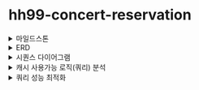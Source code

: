 # hh99-concert-reservation

<details>
<summary>마일드스톤</summary>

<img width="1681" alt="image" src="https://github.com/AllenChoiwonwoo/hh99-concert-reservation/assets/54317334/9634e767-19a9-49b7-b792-0aa9e2c0cda4">


</details>


<details>
<summary>ERD</summary>

![image](https://github.com/AllenChoiwonwoo/hh99-concert-reservation/assets/54317334/dd68ce3d-9816-454f-96a7-9f997c0db0cc)

</details>

<details>
<summary>시퀀스 다이어그램</summary>

![image](https://github.com/AllenChoiwonwoo/hh99-concert-reservation/assets/54317334/f3e091c9-9caf-4705-b7be-ceeb6a26110e)
![image](https://github.com/AllenChoiwonwoo/hh99-concert-reservation/assets/54317334/c8455153-a850-43be-b79c-0ae5c02f22b6)
![image](https://github.com/AllenChoiwonwoo/hh99-concert-reservation/assets/54317334/d6efd208-7897-421f-9757-f536c982f6e1)

</details>


<details>
<summary>캐시 사용가능 로직(쿼리) 분석
</summary>

## Redis 를 통한 성능 개선가능 API

### 콘서트 정보 조회

- **조회 주기** : 높음
- **변경 주기** : 낮음
- **실시간 성** : 중요
- **결론**(Caching & Strategy) : 1. `Redis`  & `데이터 변경시 즉시 캐시 업데이트`
    - **케이스별 고민** :
        1. `Redis`  & `데이터 변경시 즉시 캐시 업데이트`
            1. 레디스에 **콘서트일정**을 저장해놓고 사용한다.
               ”admin이 콘서트일정 정보 변경 시” 레디스 캐시를 업데이트
            2. “콘서트 정보 조회”는 스파이크에서 DB를 사용조차 하지 않게 보호한다.
               또한, 콘서트의 정보가 변경되어 Redis의 데이터가 변경되어야할 일은 스파이크 기간엔 상식적으로 없어야한다.

        2. `Redis` + `로컬캐시` & 유효성 검증 →`DB select & caching & 응답`
            1. 레디스에는 콘서트 일정 변경 플래그(timemile)만 저장
               콘서트 일정을 서버의 로컬 캐시에 담아놓는다.
                1. redis의 데이터를 spring으로 가져와서 ObjectMapping 하는 시간을 줄인다 & 통신비용 을 줄인다.
            2. 콘서트 일정 조회요청이 오면 레디스의 플래그 체크 후<br>
               if: 유효하면 바로 응답<br>
               else: 유효하지 않으면 DB select & caching 업데이트 & 응답
        3. `Read DB (+DB의 캐싱)` & `로컬 캐싱 2초`
            - 로컬 캐싱 2초 : “정보를 잘못 등록해놔서 급하게 콘서트 정보를 업데이트” 했다고 가정했을때 2초 때문에 문제가 커질일은 없을것으로 예상된다. ( 1시간 이슈 == 1시간 2초 이슈 )
            - DB 캐싱 : ‘콘서트 정보 조회’ api 는 조회해야할 데이터가 계속 동일하다.  DB 의 값이 변경되기 전까지는 DB에 캐싱이 잘 동작할 것이다.
            - Active 유저는 제한이 되어있으니 DB가 견딜 수 있다.
            - 레디스도 매우 중요한 자원이기에, 레디스를 위해 Read DB가 좀 더 일하는 것도 방법이라고 생각한다.

### 콘서트 전체 좌석 현황 조회

- **조회 주기** : 매우 높음
- **변경 주기** : 높음
- **실시간 성** : 중상
- **결론** :  4. Redis - List<`SeatsInfo`: String>사용 & 10초마다 업데이트
    - **케이스별 고민** :
        1. `로컬캐시` - expiration 2초
            1. DB select + '로컬캐시' 하게 해서 좌석상태를 최대한 가져가게 한다.
               다음조회하는 사람은 캐시된 좌석상태를 가져간다. (어짜피 유저의 무한 새로고침이 있을 것이기에 정확한 실시간성은 일부 포기)
               2초에 한번 정도면 DB도 견딜 수 있을 것이다.
        2. Redis - List<`SeatsInfo`: String>사용 & 개별 좌석들을 상태가 변경될때마다 즉시 업데이트
            1. 캐시를 쓰더라도 변경주기가 높아서 계속 evict 가 발생해야 할 것이다.
        4. Redis - List<`SeatsInfo`: String>사용 & 10초마다 업데이트
            1. Active유저들이 “전체 좌석 예매 현황”을 지속적으로 요청할 것으로 예상되므로 캐싱을 걸지만, 10초정도 버퍼를 두어 DB의 부하를 줄인다.
            2. 10초 동안은 DB 커넥션도 일어나지 않을 것이다.

### 개별 좌석 현황 조회

- **조회 주기** : 중(하지만 요청이 몰릴 수 있음)
- **변경 주기** : 낮음
- **실시간 성** : 중상
- **결론** : 1.  Redis - `Key:Value`  & 실시간 캐시 업데이트
    - **케이스별 고민** :
        1. Redis - `Key:Value`  & 실시간 캐시 업데이트
            1. 좌석의 예약 상태를 관리하는 주체를 Redis 로 사용한다.
            2. 좌석이 예약되기 전까지만 몰리는 트레픽에 대해서 처리하면 되므로 Redis 로 빠르게 처리한다. <br>
            3. 좌석이 몇개나 되겠는가 <br>
               잠실주경기장이 약 7만석, 7일간 해도 49만석, 49만개의 키만 있으면 된다. <br>
               개별 좌석의 예약 상태(true/false) 조회면 데이터 양도 적다.
           4. TTL도 설정할 수 있어, "임시 예약 만료 에 대해서" 컨트롤하지 않아도 된다.

        2. DB+로컬캐시 & Expire 2초
            1. "좌석 예약"시에 DB에서의 좌석 상태 검증이 필수로 들어가기에, 여기서는 2초 정도 버퍼를 주고 실시간성을 다소 포기한다.
            2. active유저들의 자리 예약을 위한 race 컨디션은 찰나의 순간이다. <br>
               이때는 레디스를 쓰더라도 동시 "좌석 예약 요청"은 일어난다. <br> 
               핸들링 가능한 수준이라면 "DB와 2초 로컬 캐시"로 커버하고 레디스는 다른일을 집중하는게 어떨까
            3. DB 조회시 PK를 사용해 단건 조회를 하므로 매우 빠를 것이다.

</details>


<details>
<summary>쿼리 성능 최적화
</summary>

## 환경
* MySQL 9.*
* engine: innoDB
* table : reservation

### 수행 쿼리
#### 1. 콘서트의 예약정보 중 “임시예약” 상태인 예약건 목록 조회
* 쿼리 : 
```
  select *
        from reservation_v1
        where 0=0
        and concert_id = 20
          and status = 1
  ```
* 비교 <br>
* 전 
  * 시작 : 4 s 480 ms
  * explain

| id | select\_type | table | partitions | type | possible\_keys | key | key\_len | ref | rows | filtered | Extra |
| :--- | :--- | :--- | :--- | :--- | :--- | :--- | :--- | :--- | :--- | :--- | :--- |
| 1 | SIMPLE | reservation\_v2 | null | ALL | null | null | null | null | 6265428 | 0.1 | Using where |


* 후
    * 시작 : 302 ms
    * explain

| id | select\_type | table | partitions | type | possible\_keys | key | key\_len | ref | rows | filtered | Extra |
| :--- | :--- | :--- | :--- | :--- | :--- | :--- | :--- | :--- | :--- | :--- | :--- |
| 1 | SIMPLE | reservation\_v1 | null | ref | unique\_concert\_seat | unique\_concert\_seat | 9 | const | 1303 | 1 | Using where |


* 결과
    * 속도가 매우 빨라짐

### 2. 콘서트의 1개의 옵션의 "이선좌" 조회 {status 를 커버링 인덱스 시도}
* 쿼리 :
```
select concert_option_id, seat_no, status
from reservation_v1
where 0=0
  and concert_option_id = 10
and status > 0
;
  ```
  
* 비교 <br>
  전
    * 시작 : 63ms
    * explain
  
      | id | select\_type | table | partitions | type | possible\_keys | key | key\_len | ref | rows | filtered | Extra |
      | :--- | :--- | :--- | :--- | :--- | :--- | :--- | :--- | :--- | :--- | :--- | :--- |
      | 1 | SIMPLE | reservation\_v1 | null | ref | unique\_concert\_seat | unique\_concert\_seat | 9 | const | 1330 | 100 | null |

  * 후
      * 시작 : 77ms
      * explain

      | id | select\_type | table | partitions | type | possible\_keys | key | key\_len | ref | rows | filtered | Extra |
      | :--- | :--- | :--- | :--- | :--- | :--- | :--- | :--- | :--- | :--- | :--- | :--- |
      | 1 | SIMPLE | reservation\_v1 | null | ref | unique\_concert\_seat | unique\_concert\_seat | 9 | const | 1330 | 100 | null |

* 결과
  * 차이가 없거나, 속도가 더 떨어짐 , 커버링 인덱스로인해 속도가 많이 빨리질거라 예상했으나 그러지 않음

### 3. 개별 콘서트 개별 좌석 조회
* 쿼리 :
```
select * from reservation_v1
where concert_id = 20
and concert_option_id = 100
and seat_no = 249736
  ```
  
* 비교 <br>
  전
    * 시작 : 1 s 451 ms
    * explain  
  
| id | select\_type | table | partitions | type | possible\_keys | key | key\_len | ref | rows | filtered | Extra |
| :--- | :--- | :--- | :--- | :--- | :--- | :--- | :--- | :--- | :--- | :--- | :--- |
| 1 | SIMPLE | reservation\_v2 | null | ALL | null | null | null | null | 6265428 | 0.1 | Using where |


* 후
    * 시작 : 70 ms
    * explain

| id | select\_type | table | partitions | type | possible\_keys | key | key\_len | ref | rows | filtered | Extra |
| :--- | :--- | :--- | :--- | :--- | :--- | :--- | :--- | :--- | :--- | :--- | :--- |
| 1 | SIMPLE | reservation\_v1 | null | const | unique\_concert\_seat | unique\_concert\_seat | 14 | const,const | 1 | 100 | null |

* 결과
    * 속도가 매우 빨리짐
</details>

<br>
